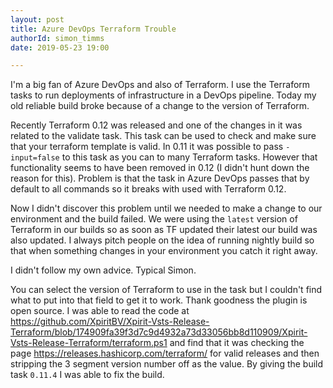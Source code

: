 ```yaml
---
layout: post
title: Azure DevOps Terraform Trouble
authorId: simon_timms
date: 2019-05-23 19:00

---
```


I'm a big fan of Azure DevOps and also of Terraform. I use the Terraform tasks to run deployments of infrastructure in a DevOps pipeline. Today my old reliable build broke because of a change to the version of Terraform.

<!-- More -->

Recently Terraform 0.12 was released and one of the changes in it was related to the validate task. This task can be used to check and make sure that your terraform template is valid. In 0.11 it was possible to pass `-input=false` to this task as you can to many Terraform tasks. However that functionality seems to have been removed in 0.12 (I didn't hunt down the reason for this). Problem is that the task in Azure DevOps passes that by default to all commands so it breaks with used with Terraform 0.12.

Now I didn't discover this problem until we needed to make a change to our environment and the build failed. We were using the `latest` version of Terraform in our builds so as soon as TF updated their latest our build was also updated. I always pitch people on the idea of running nightly build so that when something changes in your environment you catch it right away.

I didn't follow my own advice. Typical Simon.

You can select the version of Terraform to use in the task but I couldn't find what to put into that field to get it to work. Thank goodness the plugin is open source. I was able to read the code at https://github.com/XpiritBV/Xpirit-Vsts-Release-Terraform/blob/174909fa39f3d7c9d4932a73d33056bb8d110909/Xpirit-Vsts-Release-Terraform/terraform.ps1 and find that it was checking the page https://releases.hashicorp.com/terraform/ for valid releases and then stripping the 3 segment version number off as the value. By giving the build task `0.11.4` I was able to fix the build.
